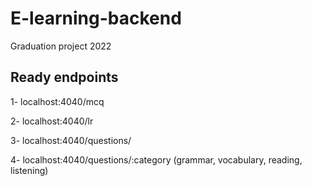 # E-learning-backend
Graduation project 2022

## Ready endpoints
1- localhost:4040/mcq

2- localhost:4040/lr

3- localhost:4040/questions/

4- localhost:4040/questions/:category  (grammar, vocabulary, reading, listening)
